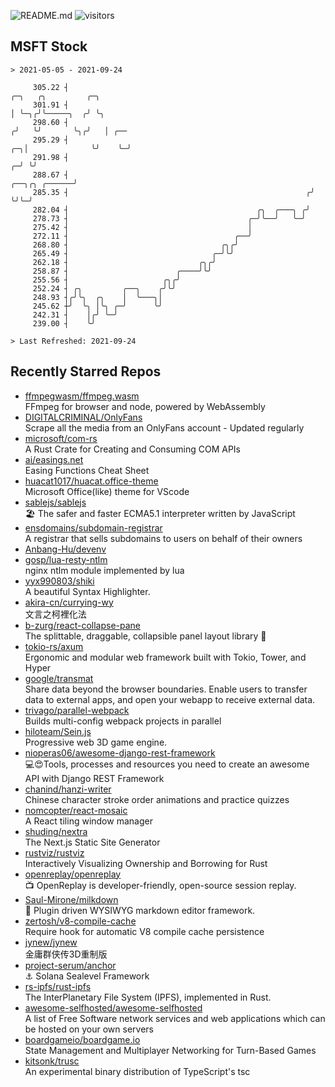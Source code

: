 ![README.md](https://github.com/Gerhut/Gerhut/workflows/README.md/badge.svg)
![visitors](https://visitors.vercel.app/Gerhut/Gerhut?token=8cf69d1f6813d272ef062726b6070c9be4ff72038cfe5a7ded7384a8da65d866)

## MSFT Stock

```
> 2021-05-05 - 2021-09-24

     305.22 ┤                                                                          ╭─╮   ╭╮         ╭─╮      
     301.91 ┤                                                                          │ ╰─╮╭╯╰─────╮  ╭╯ ╰╮     
     298.60 ┤                                                                         ╭╯   ╰╯       ╰╮╭╯   │ ╭── 
     295.29 ┤                                                                      ╭─╮│              ╰╯    ╰─╯   
     291.98 ┤                                                                    ╭─╯ ╰╯                          
     288.67 ┤                                                      ╭──╮╭╮ ╭──────╯                               
     285.35 ┤                                                     ╭╯  ╰╯╰─╯                                      
     282.04 ┤                                          ╭╮  ╭───╮ ╭╯                                              
     278.73 ┤                                        ╭─╯╰──╯   ╰─╯                                               
     275.42 ┤                                        │                                                           
     272.11 ┤                                     ╭──╯                                                           
     268.80 ┤                                  ╭╮╭╯                                                              
     265.49 ┤                                ╭─╯╰╯                                                               
     262.18 ┤                             ╭╮╭╯                                                                   
     258.87 ┤                        ╭────╯╰╯                                                                    
     255.56 ┤                     ╭╮╭╯                                                                           
     252.24 ┤ ╭╮         ╭──╮    ╭╯╰╯                                                                            
     248.93 ┤╭╯╰╮  ╭╮    │  ╰───╮│                                                                               
     245.62 ┼╯  ╰╮ │╰╮ ╭─╯      ╰╯                                                                               
     242.31 ┤    │╭╯ ╰─╯                                                                                         
     239.00 ┤    ╰╯                                                                                              

> Last Refreshed: 2021-09-24
```

## Recently Starred Repos

- [ffmpegwasm/ffmpeg.wasm](https://github.com/ffmpegwasm/ffmpeg.wasm)  
  FFmpeg for browser and node, powered by WebAssembly
- [DIGITALCRIMINAL/OnlyFans](https://github.com/DIGITALCRIMINAL/OnlyFans)  
  Scrape all the media from an OnlyFans account - Updated regularly
- [microsoft/com-rs](https://github.com/microsoft/com-rs)  
  A Rust Crate for Creating and Consuming COM APIs
- [ai/easings.net](https://github.com/ai/easings.net)  
  Easing Functions Cheat Sheet
- [huacat1017/huacat.office-theme](https://github.com/huacat1017/huacat.office-theme)  
  Microsoft Office(like) theme for VScode
- [sablejs/sablejs](https://github.com/sablejs/sablejs)  
  🏖️ The safer and faster ECMA5.1 interpreter written by JavaScript
- [ensdomains/subdomain-registrar](https://github.com/ensdomains/subdomain-registrar)  
  A registrar that sells subdomains to users on behalf of their owners
- [Anbang-Hu/devenv](https://github.com/Anbang-Hu/devenv)  
- [gosp/lua-resty-ntlm](https://github.com/gosp/lua-resty-ntlm)  
  nginx ntlm module implemented by lua
- [yyx990803/shiki](https://github.com/yyx990803/shiki)  
  A beautiful Syntax Highlighter.
- [akira-cn/currying-wy](https://github.com/akira-cn/currying-wy)  
  文言之柯裡化法
- [b-zurg/react-collapse-pane](https://github.com/b-zurg/react-collapse-pane)  
  The splittable, draggable, collapsible panel layout library 🎉
- [tokio-rs/axum](https://github.com/tokio-rs/axum)  
  Ergonomic and modular web framework built with Tokio, Tower, and Hyper
- [google/transmat](https://github.com/google/transmat)  
  Share data beyond the browser boundaries. Enable users to transfer data to external apps, and open your webapp to receive external data.
- [trivago/parallel-webpack](https://github.com/trivago/parallel-webpack)  
  Builds multi-config webpack projects in parallel
- [hiloteam/Sein.js](https://github.com/hiloteam/Sein.js)  
  Progressive web 3D game engine.
- [nioperas06/awesome-django-rest-framework](https://github.com/nioperas06/awesome-django-rest-framework)  
   💻😍Tools, processes and resources you need to create an awesome API with Django REST Framework
- [chanind/hanzi-writer](https://github.com/chanind/hanzi-writer)  
  Chinese character stroke order animations and practice quizzes
- [nomcopter/react-mosaic](https://github.com/nomcopter/react-mosaic)  
  A React tiling window manager
- [shuding/nextra](https://github.com/shuding/nextra)  
  The Next.js Static Site Generator
- [rustviz/rustviz](https://github.com/rustviz/rustviz)  
  Interactively Visualizing Ownership and Borrowing for Rust
- [openreplay/openreplay](https://github.com/openreplay/openreplay)  
  :tv: OpenReplay is developer-friendly, open-source session replay.
- [Saul-Mirone/milkdown](https://github.com/Saul-Mirone/milkdown)  
  🍼 Plugin driven WYSIWYG  markdown editor framework.
- [zertosh/v8-compile-cache](https://github.com/zertosh/v8-compile-cache)  
  Require hook for automatic V8 compile cache persistence
- [jynew/jynew](https://github.com/jynew/jynew)  
  金庸群侠传3D重制版
- [project-serum/anchor](https://github.com/project-serum/anchor)  
  ⚓ Solana Sealevel Framework
- [rs-ipfs/rust-ipfs](https://github.com/rs-ipfs/rust-ipfs)  
  The InterPlanetary File System (IPFS), implemented in Rust.
- [awesome-selfhosted/awesome-selfhosted](https://github.com/awesome-selfhosted/awesome-selfhosted)  
  A list of Free Software network services and web applications which can be hosted on your own servers
- [boardgameio/boardgame.io](https://github.com/boardgameio/boardgame.io)  
  State Management and Multiplayer Networking for Turn-Based Games
- [kitsonk/trusc](https://github.com/kitsonk/trusc)  
  An experimental binary distribution of TypeScript's tsc
